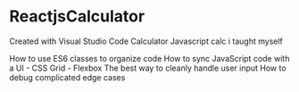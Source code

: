 # ReactjsCalculator
Created with Visual Studio Code
Calculator Javascript calc i taught myself

How to use ES6 classes to organize code
How to sync JavaScript code with a UI - CSS Grid - Flexbox
The best way to cleanly handle user input
How to debug complicated edge cases
